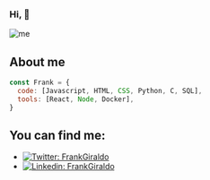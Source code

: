 ### Hi,  👋
![me](https://user-images.githubusercontent.com/91082676/178071002-ef24a1bf-2a5c-4cfd-a95a-9896f04eda3c.png)

## About me
```javascript
const Frank = {
  code: [Javascript, HTML, CSS, Python, C, SQL],
  tools: [React, Node, Docker],
}
```
## You can find me:
- [![Twitter: FrankGiraldo](https://img.shields.io/twitter/follow/Frankgiraldoa?style=social)](https://twitter.com/Frankgiraldoa)
- [![Linkedin: FrankGiraldo](https://img.shields.io/badge/-frankgiraldoarango-blue?style=flat-square&logo=Linkedin&logoColor=white&link=https://www.linkedin.com/in/frank-giraldo-arango-090b69224/)](https://www.linkedin.com/in/frankgiraldoarango/)

<!--
**fyga10/fyga10** is a ✨ _special_ ✨ repository because its `README.md` (this file) appears on your GitHub profile.


